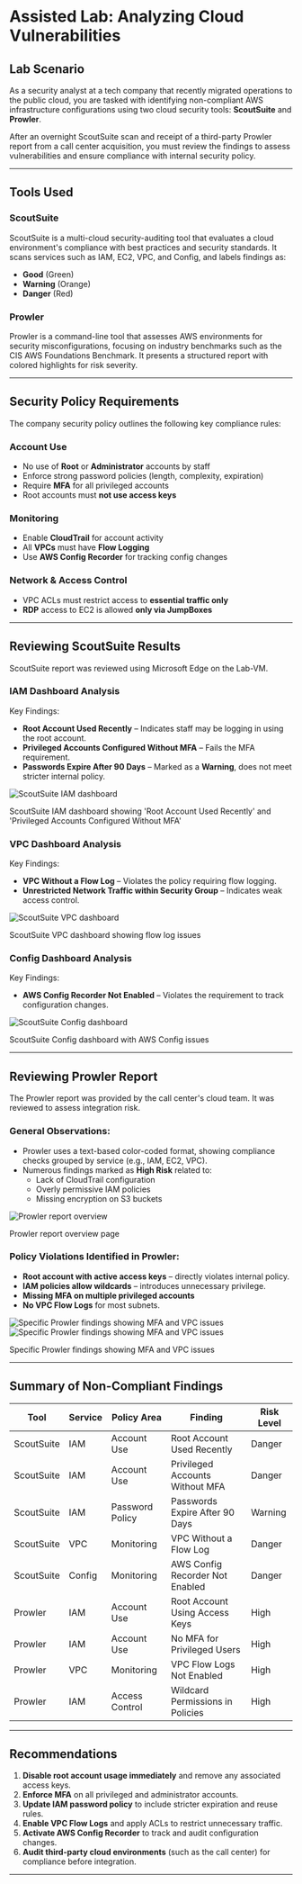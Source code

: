 # Assisted Lab: Analyzing Cloud Vulnerabilities

## Lab Scenario

As a security analyst at a tech company that recently migrated operations to the public cloud, you are tasked with identifying non-compliant AWS infrastructure configurations using two cloud security tools: **ScoutSuite** and **Prowler**.

After an overnight ScoutSuite scan and receipt of a third-party Prowler report from a call center acquisition, you must review the findings to assess vulnerabilities and ensure compliance with internal security policy.

---

## Tools Used

### ScoutSuite

ScoutSuite is a multi-cloud security-auditing tool that evaluates a cloud environment's compliance with best practices and security standards. It scans services such as IAM, EC2, VPC, and Config, and labels findings as:

- **Good** (Green)
- **Warning** (Orange)
- **Danger** (Red)

### Prowler

Prowler is a command-line tool that assesses AWS environments for security misconfigurations, focusing on industry benchmarks such as the CIS AWS Foundations Benchmark. It presents a structured report with colored highlights for risk severity.

---

## Security Policy Requirements

The company security policy outlines the following key compliance rules:

### Account Use

- No use of **Root** or **Administrator** accounts by staff
- Enforce strong password policies (length, complexity, expiration)
- Require **MFA** for all privileged accounts
- Root accounts must **not use access keys**

### Monitoring

- Enable **CloudTrail** for account activity
- All **VPCs** must have **Flow Logging**
- Use **AWS Config Recorder** for tracking config changes

### Network & Access Control

- VPC ACLs must restrict access to **essential traffic only**
- **RDP** access to EC2 is allowed **only via JumpBoxes**

---

## Reviewing ScoutSuite Results

ScoutSuite report was reviewed using Microsoft Edge on the Lab-VM.

### IAM Dashboard Analysis

Key Findings:

- **Root Account Used Recently** – Indicates staff may be logging in using the root account.
- **Privileged Accounts Configured Without MFA** – Fails the MFA requirement.
- **Passwords Expire After 90 Days** – Marked as a **Warning**, does not meet stricter internal policy.

![ScoutSuite IAM dashboard](images/ss_iam.jpg)

ScoutSuite IAM dashboard showing 'Root Account Used Recently' and 'Privileged Accounts Configured Without MFA'

### VPC Dashboard Analysis

Key Findings:

- **VPC Without a Flow Log** – Violates the policy requiring flow logging.
- **Unrestricted Network Traffic within Security Group** – Indicates weak access control.

![ ScoutSuite VPC dashboard](images/ss_vpc.jpg)

ScoutSuite VPC dashboard showing flow log issues

### Config Dashboard Analysis

Key Findings:

- **AWS Config Recorder Not Enabled** – Violates the requirement to track configuration changes.

![ ScoutSuite Config dashboard](images/ss_config.jpg)

ScoutSuite Config dashboard with AWS Config issues

---

## Reviewing Prowler Report

The Prowler report was provided by the call center's cloud team. It was reviewed to assess integration risk.

### General Observations:

- Prowler uses a text-based color-coded format, showing compliance checks grouped by service (e.g., IAM, EC2, VPC).
- Numerous findings marked as **High Risk** related to:
  - Lack of CloudTrail configuration
  - Overly permissive IAM policies
  - Missing encryption on S3 buckets

![Prowler report overview](images/p_overview.jpg)

Prowler report overview page

### Policy Violations Identified in Prowler:

- **Root account with active access keys** – directly violates internal policy.
- **IAM policies allow wildcards** – introduces unnecessary privilege.
- **Missing MFA on multiple privileged accounts**
- **No VPC Flow Logs** for most subnets.

![ Specific Prowler findings showing MFA and VPC issues](images/p_mfa.jpg)
![ Specific Prowler findings showing MFA and VPC issues](images/p_vpc.jpg)

Specific Prowler findings showing MFA and VPC issues

---

## Summary of Non-Compliant Findings

| Tool       | Service | Policy Area     | Finding                          | Risk Level |
| ---------- | ------- | --------------- | -------------------------------- | ---------- |
| ScoutSuite | IAM     | Account Use     | Root Account Used Recently       | Danger     |
| ScoutSuite | IAM     | Account Use     | Privileged Accounts Without MFA  | Danger     |
| ScoutSuite | IAM     | Password Policy | Passwords Expire After 90 Days   | Warning    |
| ScoutSuite | VPC     | Monitoring      | VPC Without a Flow Log           | Danger     |
| ScoutSuite | Config  | Monitoring      | AWS Config Recorder Not Enabled  | Danger     |
| Prowler    | IAM     | Account Use     | Root Account Using Access Keys   | High       |
| Prowler    | IAM     | Account Use     | No MFA for Privileged Users      | High       |
| Prowler    | VPC     | Monitoring      | VPC Flow Logs Not Enabled        | High       |
| Prowler    | IAM     | Access Control  | Wildcard Permissions in Policies | High       |

---

## Recommendations

1. **Disable root account usage immediately** and remove any associated access keys.
2. **Enforce MFA** on all privileged and administrator accounts.
3. **Update IAM password policy** to include stricter expiration and reuse rules.
4. **Enable VPC Flow Logs** and apply ACLs to restrict unnecessary traffic.
5. **Activate AWS Config Recorder** to track and audit configuration changes.
6. **Audit third-party cloud environments** (such as the call center) for compliance before integration.

---
